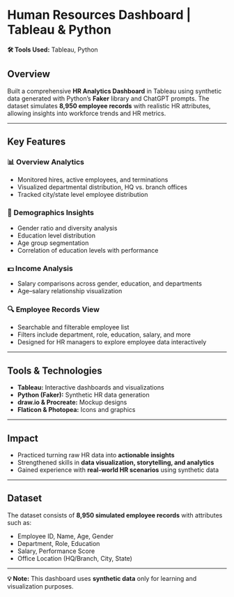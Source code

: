 # Human Resources Dashboard | Tableau & Python

**🛠️ Tools Used:** Tableau, Python 

## Overview
Built a comprehensive **HR Analytics Dashboard** in Tableau using synthetic data generated with Python’s **Faker** library and ChatGPT prompts. The dataset simulates **8,950 employee records** with realistic HR attributes, allowing insights into workforce trends and HR metrics.

---

## Key Features

### 📊 Overview Analytics
- Monitored hires, active employees, and terminations  
- Visualized departmental distribution, HQ vs. branch offices  
- Tracked city/state level employee distribution  

### 👥 Demographics Insights
- Gender ratio and diversity analysis  
- Education level distribution  
- Age group segmentation  
- Correlation of education levels with performance  

### 💵 Income Analysis
- Salary comparisons across gender, education, and departments  
- Age–salary relationship visualization  

### 🔍 Employee Records View
- Searchable and filterable employee list  
- Filters include department, role, education, salary, and more  
- Designed for HR managers to explore employee data interactively  

---

## Tools & Technologies
- **Tableau:** Interactive dashboards and visualizations  
- **Python (Faker):** Synthetic HR data generation  
- **draw.io & Procreate:** Mockup designs  
- **Flaticon & Photopea:** Icons and graphics  

---

## Impact
- Practiced turning raw HR data into **actionable insights**  
- Strengthened skills in **data visualization, storytelling, and analytics**  
- Gained experience with **real-world HR scenarios** using synthetic data  

---

## Dataset
The dataset consists of **8,950 simulated employee records** with attributes such as:
- Employee ID, Name, Age, Gender  
- Department, Role, Education  
- Salary, Performance Score  
- Office Location (HQ/Branch, City, State)  

---

**💡 Note:** This dashboard uses **synthetic data** only for learning and visualization purposes.  
